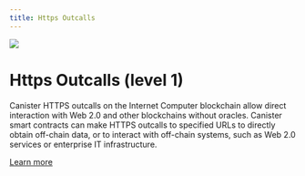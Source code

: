 ```yaml
---
title: Https Outcalls
---
```


![](/img/how-it-works/outcalls.jpg)

# Https Outcalls (level 1)

Canister HTTPS outcalls on the Internet Computer blockchain allow direct interaction with Web 2.0 and other blockchains without oracles. Canister smart contracts can make HTTPS outcalls to specified URLs to directly obtain off-chain data, or to interact with off-chain systems, such as Web 2.0 services or enterprise IT infrastructure.

[Learn more](/how-it-works/outcalls/)
